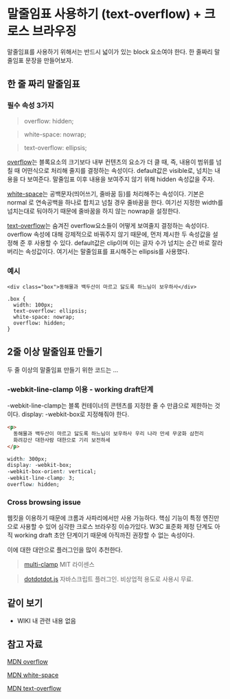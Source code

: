 # 말줄임표 사용하기 (text-overflow) + 크로스 브라우징

말줄임표를 사용하기 위해서는 반드시 넓이가 있는 block 요소여야 한다. 한 줄짜리 말줄임표 문장을 만들어보자.

## 한 줄 짜리 말줄임표

### 필수 속성 3가지

> overflow: hidden;

> white-space: nowrap;

> text-overflow: ellipsis;

[overflow](https://developer.mozilla.org/ko/docs/Web/CSS/overflow)는 블록요소의 크기보다 내부 컨텐츠의 요소가 더 클 때, 즉, 내용이 범위를 넘칠 때 어떤식으로 처리해 줄지를 결정하는 속성이다. default값은 visible로, 넘치는 내용을 다 보여준다. 말줄임표 이후 내용을 보여주지 않기 위해 hidden 속성값을 주자.

[white-space](https://developer.mozilla.org/ko/docs/Web/CSS/white-space)는 공백문자(띄어쓰기, 줄바꿈 등)를 처리해주는 속성이다. 기본은 normal 로 연속공백을 하나로 합치고 넘칠 경우 줄바꿈을 한다. 여기선 지정한 width를 넘치는대로 둬야하기 때문에 줄바꿈을 하지 않는 nowrap을 설정한다.

[text-overflow](https://developer.mozilla.org/en-US/docs/Web/CSS/text-overflow)는 숨겨진 overflow요소들이 어떻게 보여줄지 결정하는 속성이다. overflow 속성에 대해 강제적으로 바꿔주지 않기 때문에, 먼저 제시한 두 속성값을 설정해 준 후 사용할 수 있다. default값은 clip이며 이는 글자 수가 넘치는 순간 바로 잘라버리는 속성값이다. 여기서는 말줄임표를 표시해주는 ellipsis를 사용했다.

### 예시

```
<div class="box">동해물과 백두산이 마르고 닳도록 하느님이 보우하사</div>
```

```
.box {
  width: 100px;
  text-overflow: ellipsis;
  white-space: nowrap;
  overflow: hidden;
}
```

## 2줄 이상 말줄임표 만들기

두 줄 이상의 말줄임표
만들기 위한 코드는 ...

### -webkit-line-clamp 이용 - working draft단계

-webkit-line-clamp는 블록 컨테이너의 콘텐츠를 지정한 줄 수 만큼으로 제한하는 것이다. display: -webkit-box로 지정해줘야 한다.

```html
<p>
  동해물과 백두산이 마르고 닳도록 하느님이 보우하사 우리 나라 만세 무궁화 삼천리
  화려강산 대한사람 대한으로 기리 보전하세
</p>
```

```css
width: 300px;
display: -webkit-box;
-webkit-box-orient: vertical;
-webkit-line-clamp: 3;
overflow: hidden;
```

### Cross browsing issue

웹킷을 이용하기 때문에 크롬과 사파리에서만 사용 가능하다. 핵심 기능이 특정 엔진만으로 사용할 수 있어 심각한 크로스 브라우징 이슈가있다.
W3C 표준화 제정 단계도 아직 working draft 초안 단계이기 때문에 아직까진 권장할 수 없는 속성이다.

이에 대한 대안으로 플러그인을 많이 추천한다.

> [multi-clamp](https://github.com/jackyr/multi-clamp#readme)
> MIT 라이센스

> [dotdotdot.js](https://dotdotdot.frebsite.nl/)
> 자바스크립트 플러그인. 비상업적 용도로 사용시 무료.

## 같이 보기

- WIKI 내 관련 내용 없음

## 참고 자료

[MDN overflow](https://developer.mozilla.org/ko/docs/Web/CSS/overflow)

[MDN white-space](https://developer.mozilla.org/ko/docs/Web/CSS/white-space)

[MDN text-overflow](https://developer.mozilla.org/en-US/docs/Web/CSS/text-overflow)
